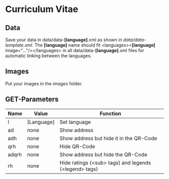 # Curriculum Vitae

## Data

Save your data in data/data-**[language]**.xml as shown in *data/data-template.xml*.
The **[language]** name should fit \<languages\>\<**[language]** image="..."/\>\</languages\> in all data/data-**[language]**.xml files for automatic linking between the languages.

## Images

Put your images in the *images* folder.

## GET-Parameters

Name  | Value      | Function
----- | ---------- | ---------------------------------------
l     | [Language] | Set language
ad    | none       | Show address
adh   | none       | Show address but hide it in the QR-Code
qrh   | none       | Hide QR-Code
adqrh | none       | Show address but hide the QR-Code
rh    | none       | Hide ratings (\<sub\> tags) and legends (\<legend\> tags)